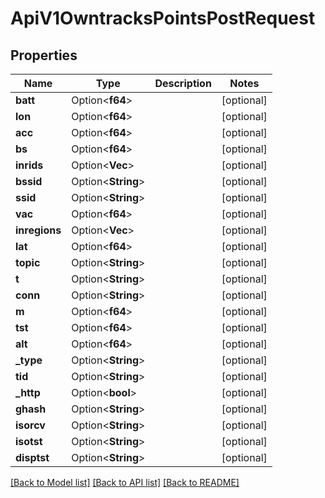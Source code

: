 # ApiV1OwntracksPointsPostRequest

## Properties

Name | Type | Description | Notes
------------ | ------------- | ------------- | -------------
**batt** | Option<**f64**> |  | [optional]
**lon** | Option<**f64**> |  | [optional]
**acc** | Option<**f64**> |  | [optional]
**bs** | Option<**f64**> |  | [optional]
**inrids** | Option<**Vec<String>**> |  | [optional]
**bssid** | Option<**String**> |  | [optional]
**ssid** | Option<**String**> |  | [optional]
**vac** | Option<**f64**> |  | [optional]
**inregions** | Option<**Vec<String>**> |  | [optional]
**lat** | Option<**f64**> |  | [optional]
**topic** | Option<**String**> |  | [optional]
**t** | Option<**String**> |  | [optional]
**conn** | Option<**String**> |  | [optional]
**m** | Option<**f64**> |  | [optional]
**tst** | Option<**f64**> |  | [optional]
**alt** | Option<**f64**> |  | [optional]
**_type** | Option<**String**> |  | [optional]
**tid** | Option<**String**> |  | [optional]
**_http** | Option<**bool**> |  | [optional]
**ghash** | Option<**String**> |  | [optional]
**isorcv** | Option<**String**> |  | [optional]
**isotst** | Option<**String**> |  | [optional]
**disptst** | Option<**String**> |  | [optional]

[[Back to Model list]](../README.md#documentation-for-models) [[Back to API list]](../README.md#documentation-for-api-endpoints) [[Back to README]](../README.md)


